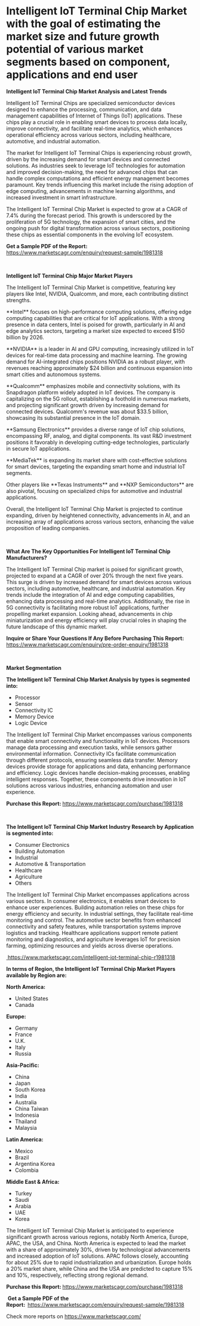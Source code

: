 <p><h1>Intelligent IoT Terminal Chip Market with the goal of estimating the market size and future growth potential of various market segments based on component, applications and end user</h1></p><p><strong>Intelligent IoT Terminal Chip Market Analysis and Latest Trends</strong></p>
<p><p>Intelligent IoT Terminal Chips are specialized semiconductor devices designed to enhance the processing, communication, and data management capabilities of Internet of Things (IoT) applications. These chips play a crucial role in enabling smart devices to process data locally, improve connectivity, and facilitate real-time analytics, which enhances operational efficiency across various sectors, including healthcare, automotive, and industrial automation.</p><p>The market for Intelligent IoT Terminal Chips is experiencing robust growth, driven by the increasing demand for smart devices and connected solutions. As industries seek to leverage IoT technologies for automation and improved decision-making, the need for advanced chips that can handle complex computations and efficient energy management becomes paramount. Key trends influencing this market include the rising adoption of edge computing, advancements in machine learning algorithms, and increased investment in smart infrastructure.</p><p>The Intelligent IoT Terminal Chip Market is expected to grow at a CAGR of 7.4% during the forecast period. This growth is underscored by the proliferation of 5G technology, the expansion of smart cities, and the ongoing push for digital transformation across various sectors, positioning these chips as essential components in the evolving IoT ecosystem.</p></p>
<p><strong>Get a Sample PDF of the Report:&nbsp;</strong> <a href="https://www.marketscagr.com/enquiry/request-sample/1981318?utm_campaign=2107&utm_medium=2&utm_source=Github&utm_content=ia&utm_term=13022025&utm_id=intelligent-iot-terminal-chip">https://www.marketscagr.com/enquiry/request-sample/1981318</a></p>
<p>&nbsp;</p>
<p><strong>Intelligent IoT Terminal Chip Major Market Players</strong></p>
<p><p>The Intelligent IoT Terminal Chip Market is competitive, featuring key players like Intel, NVIDIA, Qualcomm, and more, each contributing distinct strengths.</p><p>**Intel** focuses on high-performance computing solutions, offering edge computing capabilities that are critical for IoT applications. With a strong presence in data centers, Intel is poised for growth, particularly in AI and edge analytics sectors, targeting a market size expected to exceed $150 billion by 2026.</p><p>**NVIDIA** is a leader in AI and GPU computing, increasingly utilized in IoT devices for real-time data processing and machine learning. The growing demand for AI-integrated chips positions NVIDIA as a robust player, with revenues reaching approximately $24 billion and continuous expansion into smart cities and autonomous systems.</p><p>**Qualcomm** emphasizes mobile and connectivity solutions, with its Snapdragon platform widely adopted in IoT devices. The company is capitalizing on the 5G rollout, establishing a foothold in numerous markets, and projecting significant growth driven by increasing demand for connected devices. Qualcomm's revenue was about $33.5 billion, showcasing its substantial presence in the IoT domain.</p><p>**Samsung Electronics** provides a diverse range of IoT chip solutions, encompassing RF, analog, and digital components. Its vast R&D investment positions it favorably in developing cutting-edge technologies, particularly in secure IoT applications.</p><p>**MediaTek** is expanding its market share with cost-effective solutions for smart devices, targeting the expanding smart home and industrial IoT segments. </p><p>Other players like **Texas Instruments** and **NXP Semiconductors** are also pivotal, focusing on specialized chips for automotive and industrial applications.</p><p>Overall, the Intelligent IoT Terminal Chip Market is projected to continue expanding, driven by heightened connectivity, advancements in AI, and an increasing array of applications across various sectors, enhancing the value proposition of leading companies.</p></p>
<p>&nbsp;</p>
<p><strong>What Are The Key Opportunities For Intelligent IoT Terminal Chip Manufacturers?</strong></p>
<p><p>The Intelligent IoT Terminal Chip market is poised for significant growth, projected to expand at a CAGR of over 20% through the next five years. This surge is driven by increased demand for smart devices across various sectors, including automotive, healthcare, and industrial automation. Key trends include the integration of AI and edge computing capabilities, enhancing data processing and real-time analytics. Additionally, the rise in 5G connectivity is facilitating more robust IoT applications, further propelling market expansion. Looking ahead, advancements in chip miniaturization and energy efficiency will play crucial roles in shaping the future landscape of this dynamic market.</p></p>
<p><strong>Inquire or Share Your Questions If Any Before Purchasing This Report:</strong> <a href="https://www.marketscagr.com/enquiry/pre-order-enquiry/1981318?utm_campaign=2107&utm_medium=2&utm_source=Github&utm_content=ia&utm_term=13022025&utm_id=intelligent-iot-terminal-chip">https://www.marketscagr.com/enquiry/pre-order-enquiry/1981318</a></p>
<p>&nbsp;</p>
<p><strong>Market Segmentation</strong></p>
<p><strong>The Intelligent IoT Terminal Chip Market Analysis by types is segmented into:</strong></p>
<p><ul><li>Processor</li><li>Sensor</li><li>Connectivity IC</li><li>Memory Device</li><li>Logic Device</li></ul></p>
<p><p>The Intelligent IoT Terminal Chip Market encompasses various components that enable smart connectivity and functionality in IoT devices. Processors manage data processing and execution tasks, while sensors gather environmental information. Connectivity ICs facilitate communication through different protocols, ensuring seamless data transfer. Memory devices provide storage for applications and data, enhancing performance and efficiency. Logic devices handle decision-making processes, enabling intelligent responses. Together, these components drive innovation in IoT solutions across various industries, enhancing automation and user experience.</p></p>
<p><strong>Purchase this Report:&nbsp;</strong><a href="https://www.marketscagr.com/purchase/1981318?utm_campaign=2107&utm_medium=2&utm_source=Github&utm_content=ia&utm_term=13022025&utm_id=intelligent-iot-terminal-chip">https://www.marketscagr.com/purchase/1981318</a></p>
<p>&nbsp;</p>
<p><strong>The Intelligent IoT Terminal Chip Market Industry Research by Application is segmented into:</strong></p>
<p><ul><li>Consumer Electronics</li><li>Building Automation</li><li>Industrial</li><li>Automotive & Transportation</li><li>Healthcare</li><li>Agriculture</li><li>Others</li></ul></p>
<p><p>The Intelligent IoT Terminal Chip Market encompasses applications across various sectors. In consumer electronics, it enables smart devices to enhance user experiences. Building automation relies on these chips for energy efficiency and security. In industrial settings, they facilitate real-time monitoring and control. The automotive sector benefits from enhanced connectivity and safety features, while transportation systems improve logistics and tracking. Healthcare applications support remote patient monitoring and diagnostics, and agriculture leverages IoT for precision farming, optimizing resources and yields across diverse operations.</p></p>
<p><a href="https://www.marketscagr.com/intelligent-iot-terminal-chip-r1981318?utm_campaign=2107&utm_medium=2&utm_source=Github&utm_content=ia&utm_term=13022025&utm_id=intelligent-iot-terminal-chip">&nbsp;https://www.marketscagr.com/intelligent-iot-terminal-chip-r1981318</a></p>
<p><strong>In terms of Region, the Intelligent IoT Terminal Chip Market Players available by Region are:</strong></p>
<p>
    <p> <strong> North America: </strong>
        <ul>
            <li>United States</li>
            <li>Canada</li>
        </ul>
        </p> 
    <p> <strong> Europe: </strong>
        <ul>
            <li>Germany</li>
            <li>France</li>
            <li>U.K.</li>
            <li>Italy</li>
            <li>Russia</li>
        </ul>
        </p> 
    <p> <strong> Asia-Pacific: </strong>
        <ul>
            <li>China</li>
            <li>Japan</li>
            <li>South Korea</li>
            <li>India</li>
            <li>Australia</li>
            <li>China Taiwan</li>
            <li>Indonesia</li>
            <li>Thailand</li>
            <li>Malaysia</li>
        </ul>
        </p> 
    <p> <strong> Latin America: </strong>
        <ul>
            <li>Mexico</li>
            <li>Brazil</li>
            <li>Argentina Korea</li>
            <li>Colombia</li>
        </ul>
        </p> 
    <p> <strong> Middle East & Africa: </strong>
        <ul>
            <li>Turkey</li>
            <li>Saudi</li>
            <li>Arabia</li>
            <li>UAE</li>
            <li>Korea</li>
        </ul>
    </p>
    </p>
<p><p>The Intelligent IoT Terminal Chip Market is anticipated to experience significant growth across various regions, notably North America, Europe, APAC, the USA, and China. North America is expected to lead the market with a share of approximately 30%, driven by technological advancements and increased adoption of IoT solutions. APAC follows closely, accounting for about 25% due to rapid industrialization and urbanization. Europe holds a 20% market share, while China and the USA are predicted to capture 15% and 10%, respectively, reflecting strong regional demand.</p></p>
<p><strong>Purchase this Report: </strong><a href="https://www.marketscagr.com/purchase/1981318?utm_campaign=2107&utm_medium=2&utm_source=Github&utm_content=ia&utm_term=13022025&utm_id=intelligent-iot-terminal-chip">https://www.marketscagr.com/purchase/1981318</a></p>
<p>&nbsp;<strong>Get a Sample PDF of the Report:&nbsp;&nbsp;</strong><a href="https://www.marketscagr.com/enquiry/request-sample/1981318?utm_campaign=2107&utm_medium=2&utm_source=Github&utm_content=ia&utm_term=13022025&utm_id=intelligent-iot-terminal-chip">https://www.marketscagr.com/enquiry/request-sample/1981318</a></p>
<p><strong></strong></p>
<p>Check more reports on <a href="https://www.marketscagr.com/?utm_campaign=2107&utm_medium=2&utm_source=Github&utm_content=ia&utm_term=13022025&utm_id=intelligent-iot-terminal-chip">https://www.marketscagr.com/</a></p>